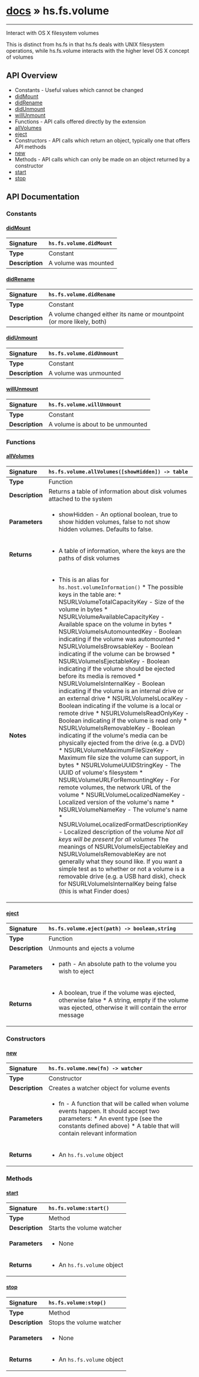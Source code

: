 # [docs](index.md) » hs.fs.volume
---

Interact with OS X filesystem volumes

This is distinct from hs.fs in that hs.fs deals with UNIX filesystem operations, while hs.fs.volume interacts with the higher level OS X concept of volumes

## API Overview
* Constants - Useful values which cannot be changed
 * [didMount](#didmount)
 * [didRename](#didrename)
 * [didUnmount](#didunmount)
 * [willUnmount](#willunmount)
* Functions - API calls offered directly by the extension
 * [allVolumes](#allvolumes)
 * [eject](#eject)
* Constructors - API calls which return an object, typically one that offers API methods
 * [new](#new)
* Methods - API calls which can only be made on an object returned by a constructor
 * [start](#start)
 * [stop](#stop)

## API Documentation

### Constants

#### [didMount](#didmount)
| <span style="float: left;">**Signature**</span> | <span style="float: left;">`hs.fs.volume.didMount` </span>                                                          |
| -----------------------------------------------------|---------------------------------------------------------------------------------------------------------|
| **Type**                                             | Constant |
| **Description**                                      | A volume was mounted |

#### [didRename](#didrename)
| <span style="float: left;">**Signature**</span> | <span style="float: left;">`hs.fs.volume.didRename` </span>                                                          |
| -----------------------------------------------------|---------------------------------------------------------------------------------------------------------|
| **Type**                                             | Constant |
| **Description**                                      | A volume changed either its name or mountpoint (or more likely, both) |

#### [didUnmount](#didunmount)
| <span style="float: left;">**Signature**</span> | <span style="float: left;">`hs.fs.volume.didUnmount` </span>                                                          |
| -----------------------------------------------------|---------------------------------------------------------------------------------------------------------|
| **Type**                                             | Constant |
| **Description**                                      | A volume was unmounted |

#### [willUnmount](#willunmount)
| <span style="float: left;">**Signature**</span> | <span style="float: left;">`hs.fs.volume.willUnmount` </span>                                                          |
| -----------------------------------------------------|---------------------------------------------------------------------------------------------------------|
| **Type**                                             | Constant |
| **Description**                                      | A volume is about to be unmounted |

### Functions

#### [allVolumes](#allvolumes)
| <span style="float: left;">**Signature**</span> | <span style="float: left;">`hs.fs.volume.allVolumes([showHidden]) -> table` </span>                                                          |
| -----------------------------------------------------|---------------------------------------------------------------------------------------------------------|
| **Type**                                             | Function |
| **Description**                                      | Returns a table of information about disk volumes attached to the system |
| **Parameters**                                       | <ul><li>showHidden - An optional boolean, true to show hidden volumes, false to not show hidden volumes. Defaults to false.</li></ul> |
| **Returns**                                          | <ul><li>A table of information, where the keys are the paths of disk volumes</li></ul> |
| **Notes**                                            | <ul><li>This is an alias for <code>hs.host.volumeInformation()</code> * The possible keys in the table are:  * NSURLVolumeTotalCapacityKey - Size of the volume in bytes  * NSURLVolumeAvailableCapacityKey - Available space on the volume in bytes  * NSURLVolumeIsAutomountedKey - Boolean indicating if the volume was automounted  * NSURLVolumeIsBrowsableKey - Boolean indicating if the volume can be browsed  * NSURLVolumeIsEjectableKey - Boolean indicating if the volume should be ejected before its media is removed  * NSURLVolumeIsInternalKey - Boolean indicating if the volume is an internal drive or an external drive  * NSURLVolumeIsLocalKey - Boolean indicating if the volume is a local or remote drive  * NSURLVolumeIsReadOnlyKey - Boolean indicating if the volume is read only  * NSURLVolumeIsRemovableKey - Boolean indicating if the volume's media can be physically ejected from the drive (e.g. a DVD)  * NSURLVolumeMaximumFileSizeKey - Maximum file size the volume can support, in bytes  * NSURLVolumeUUIDStringKey - The UUID of volume's filesystem  * NSURLVolumeURLForRemountingKey - For remote volumes, the network URL of the volume  * NSURLVolumeLocalizedNameKey - Localized version of the volume's name  * NSURLVolumeNameKey - The volume's name  * NSURLVolumeLocalizedFormatDescriptionKey - Localized description of the volume<em> Not all keys will be present for all volumes</em> The meanings of NSURLVolumeIsEjectableKey and NSURLVolumeIsRemovableKey are not generally what they sound like. If you want a simple test as to whether or not a volume is a removable drive (e.g. a USB hard disk), check for NSURLVolumeIsInternalKey being false (this is what Finder does)</li></ul> |

#### [eject](#eject)
| <span style="float: left;">**Signature**</span> | <span style="float: left;">`hs.fs.volume.eject(path) -> boolean,string` </span>                                                          |
| -----------------------------------------------------|---------------------------------------------------------------------------------------------------------|
| **Type**                                             | Function |
| **Description**                                      | Unmounts and ejects a volume |
| **Parameters**                                       | <ul><li>path - An absolute path to the volume you wish to eject</li></ul> |
| **Returns**                                          | <ul><li>A boolean, true if the volume was ejected, otherwise false * A string, empty if the volume was ejected, otherwise it will contain the error message</li></ul> |

### Constructors

#### [new](#new)
| <span style="float: left;">**Signature**</span> | <span style="float: left;">`hs.fs.volume.new(fn) -> watcher` </span>                                                          |
| -----------------------------------------------------|---------------------------------------------------------------------------------------------------------|
| **Type**                                             | Constructor |
| **Description**                                      | Creates a watcher object for volume events |
| **Parameters**                                       | <ul><li>fn - A function that will be called when volume events happen. It should accept two parameters:  * An event type (see the constants defined above)  * A table that will contain relevant information</li></ul> |
| **Returns**                                          | <ul><li>An <code>hs.fs.volume</code> object</li></ul> |

### Methods

#### [start](#start)
| <span style="float: left;">**Signature**</span> | <span style="float: left;">`hs.fs.volume:start()` </span>                                                          |
| -----------------------------------------------------|---------------------------------------------------------------------------------------------------------|
| **Type**                                             | Method |
| **Description**                                      | Starts the volume watcher |
| **Parameters**                                       | <ul><li>None</li></ul> |
| **Returns**                                          | <ul><li>An <code>hs.fs.volume</code> object</li></ul> |

#### [stop](#stop)
| <span style="float: left;">**Signature**</span> | <span style="float: left;">`hs.fs.volume:stop()` </span>                                                          |
| -----------------------------------------------------|---------------------------------------------------------------------------------------------------------|
| **Type**                                             | Method |
| **Description**                                      | Stops the volume watcher |
| **Parameters**                                       | <ul><li>None</li></ul> |
| **Returns**                                          | <ul><li>An <code>hs.fs.volume</code> object</li></ul> |

